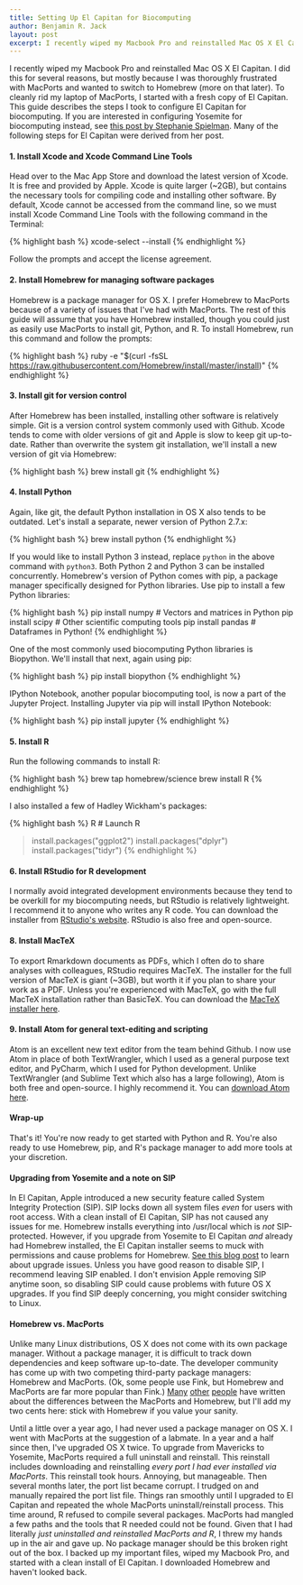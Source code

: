 ```yaml
---
title: Setting Up El Capitan for Biocomputing
author: Benjamin R. Jack
layout: post
excerpt: I recently wiped my Macbook Pro and reinstalled Mac OS X El Capitan. I did this for several reasons, but mostly because I was thoroughly frustrated with MacPorts and wanted to switch to Homebrew (more on that later). To cleanly rid my laptop of MacPorts, I started with a fresh copy of El Capitan. This guide describes the steps I took to configure El Capitan for biocomputing.
---
```


I recently wiped my Macbook Pro and reinstalled Mac OS X El Capitan. I did this for several reasons, but mostly because I was thoroughly frustrated with MacPorts and wanted to switch to Homebrew (more on that later). To cleanly rid my laptop of MacPorts, I started with a fresh copy of El Capitan. This guide describes the steps I took to configure El Capitan for biocomputing. If you are interested in configuring Yosemite for biocomputing instead, see [this post by Stephanie Spielman](http://sjspielman.org/configure_yosemite_biocomputing/). Many of the following steps for El Capitan were derived from her post.

#### 1.  Install Xcode and Xcode Command Line Tools

Head over to the Mac App Store and download the latest version of Xcode. It is free and provided by Apple. Xcode is quite larger (~2GB), but contains the necessary tools for compiling code and installing other software. By default, Xcode cannot be accessed from the command line, so we must install Xcode Command Line Tools with the following command in the Terminal:

{% highlight bash %}
xcode-select --install
{% endhighlight %}

Follow the prompts and accept the license agreement.

#### 2.  Install Homebrew for managing software packages

Homebrew is a package manager for OS X. I prefer Homebrew to MacPorts because of a variety of issues that I've had with MacPorts. The rest of this guide will assume that you have Homebrew installed, though you could just as easily use MacPorts to install git, Python, and R. To install Homebrew, run this command and follow the prompts:

{% highlight bash %}
ruby -e "$(curl -fsSL https://raw.githubusercontent.com/Homebrew/install/master/install)"
{% endhighlight %}

#### 3.  Install git for version control

After Homebrew has been installed, installing other software is relatively simple. Git is a version control system commonly used with Github. Xcode tends to come with older versions of git and Apple is slow to keep git up-to-date. Rather than overwrite the system git installation, we'll install a new version of git via Homebrew:

{% highlight bash %}
brew install git
{% endhighlight %}

#### 4.  Install Python

Again, like git, the default Python installation in OS X also tends to be outdated. Let's install a separate, newer version of Python 2.7.x:

{% highlight bash %}
brew install python
{% endhighlight %}

If you would like to install Python 3 instead, replace `python` in the above command with `python3`. Both Python 2 and Python 3 can be installed concurrently. Homebrew's version of Python comes with pip, a package manager specifically designed for Python libraries. Use pip to install a few Python libraries:

{% highlight bash %}
pip install numpy # Vectors and matrices in Python
pip install scipy # Other scientific computing tools
pip install pandas # Dataframes in Python!
{% endhighlight %}

One of the most commonly used biocomputing Python libraries is Biopython. We'll install that next, again using pip:

{% highlight bash %}
pip install biopython
{% endhighlight %}

IPython Notebook, another popular biocomputing tool, is now a part of the Jupyter Project. Installing Jupyter via pip will install IPython Notebook:

{% highlight bash %}
pip install jupyter
{% endhighlight %}

#### 5.  Install R

Run the following commands to install R:

{% highlight bash %}
brew tap homebrew/science
brew install R
{% endhighlight %}

I also installed a few of Hadley Wickham's packages:

{% highlight bash %}
R # Launch R
> install.packages("ggplot2")
> install.packages("dplyr")
> install.packages("tidyr")
{% endhighlight %}

#### 6.  Install RStudio for R development

I normally avoid integrated development environments because they tend to be overkill for my biocomputing needs, but RStudio is relatively lightweight. I recommend it to anyone who writes any R code. You can download the installer from [RStudio's website](https://www.rstudio.com/products/RStudio/#Desktop). RStudio is also free and open-source.

#### 8. Install MacTeX

To export Rmarkdown documents as PDFs, which I often do to share analyses with colleagues, RStudio requires MacTeX. The installer for the full version of MacTeX is giant (~3GB), but worth it if you plan to share your work as a PDF. Unless you're experienced with MacTeX, go with the full MacTeX installation rather than BasicTeX. You can download the [MacTeX installer here](https://tug.org/mactex/).

#### 9.  Install Atom for general text-editing and scripting

Atom is an excellent new text editor from the team behind Github. I now use Atom in place of both TextWrangler, which I used as a general purpose text editor, and PyCharm, which I used for Python development. Unlike TextWrangler (and Sublime Text which also has a large following), Atom is both free and open-source. I highly recommend it. You can [download Atom here](https://atom.io).

#### Wrap-up

That's it! You're now ready to get started with Python and R. You're also ready to use Homebrew, pip, and R's package manager to add more tools at your discretion.

#### Upgrading from Yosemite and a note on SIP

In El Capitan, Apple introduced a new security feature called System Integrity Protection (SIP). SIP locks down all system files _even_ for users with root access. With a clean install of El Capitan, SIP has not caused any issues for me. Homebrew installs everything into /usr/local which is _not_ SIP-protected. However, if you upgrade from Yosemite to El Capitan _and_ already had Homebrew installed, the El Capitan installer seems to muck with permissions and cause problems for Homebrew. [See this blog post](https://ohthehugemanatee.org/blog/2015/10/01/how-i-got-el-capitain-working-with-my-developer-tools/) to learn about upgrade issues. Unless you have good reason to disable SIP, I recommend leaving SIP enabled. I don't envision Apple removing SIP anytime soon, so disabling SIP could cause problems with future OS X upgrades. If you find SIP deeply concerning, you might consider switching to Linux.

#### Homebrew vs. MacPorts

Unlike many Linux distributions, OS X does not come with its own package manager. Without a package manager, it is difficult to track down dependencies and keep software up-to-date. The developer community has come up with two competing third-party package managers: Homebrew and MacPorts. (Ok, some people use Fink, but Homebrew and MacPorts are far more popular than Fink.) [Many](http://deephill.com/macports-vs-homebrew/) [other](http://apple.stackexchange.com/questions/32724/what-are-pros-and-cons-for-macports-fink-and-homebrew) [people](https://www.quora.com/Should-I-use-Fink-MacPorts-Homebrew-or-something-else-for-MacOS-package-management) have written about the differences between the MacPorts and Homebrew, but I'll add my two cents here: stick with Homebrew if you value your sanity.

Until a little over a year ago, I had never used a package manager on OS X. I went with MacPorts at the suggestion of a labmate. In a year and a half since then, I've upgraded OS X twice. To upgrade from Mavericks to Yosemite, MacPorts required a full uninstall and reinstall. This reinstall includes downloading and reinstalling _every port I had ever installed via MacPorts_. This reinstall took hours. Annoying, but manageable. Then several months later, the port list became corrupt. I trudged on and manually repaired the port list file. Things ran smoothly until I upgraded to El Capitan and repeated the whole MacPorts uninstall/reinstall process. This time around, R refused to compile several packages. MacPorts had mangled a few paths and the tools that R needed could not be found. Given that I had literally _just uninstalled and reinstalled MacPorts and R_, I threw my hands up in the air and gave up. No package manager should be this broken right out of the box. I backed up my important files, wiped my Macbook Pro, and started with a clean install of El Capitan. I downloaded Homebrew and haven't looked back.

